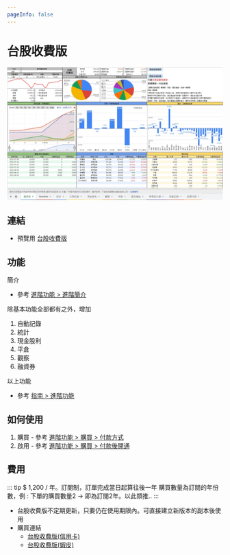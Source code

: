 ```yaml
---
pageInfo: false
---
```


# 台股收費版

![](../.vuepress/public/images/台股收費版-儀表板(含分頁).jpg)

## 連結

- 預覽用 [台股收費版](https://docs.google.com/spreadsheets/d/1HQE6sgELw7jaiaUFFG-Rlf1bIdRpr4RNo1d43duKRr8)

## 功能

簡介
- 參考 [進階功能 > 進階簡介](/StockProfolioDocs/PayOnly/進階簡介.md)

除基本功能全部都有之外，增加
1. 自動記錄
2. 統計
3. 現金股利
4. 平倉
5. 觀察
6. 融資券

以上功能
- 參考 [指南 > 進階功能](../StockProfolioDocs/PayOnly/進階功能.md)

## 如何使用

1. 購買 - 參考 [進階功能 > 購買 > 付款方式](../StockProfolioDocs/PayOnly/購買.md#付款方式)
2. 啟用 - 參考 [進階功能 > 購買 > 付款後開通](../StockProfolioDocs/PayOnly/購買.md#付款後開通)

## 費用

::: tip $ 1,200 / 年。訂閱制，訂單完成當日起算往後一年
購買數量為訂閱的年份數，例 : 下單的購買數量2 → 即為訂閱2年。以此類推..
:::

- 台股收費版不定期更新，只要仍在使用期限內。可直接建立新版本的副本後使用
- 購買連結
  - [台股收費版(信用卡)](https://cart.cashier.ecpay.com.tw/qp/ntY1)
  - [台股收費版(蝦皮)](https://shopee.tw/Google%E8%A9%A6%E7%AE%97%E8%A1%A8%E3%80%90%E5%85%A8%E8%87%AA%E5%8B%95%E8%82%A1%E7%A5%A8%E7%AE%A1%E7%90%86%E8%A1%A8-%E5%8F%B0%E8%82%A1%E4%BB%98%E8%B2%BB%E7%89%88%E3%80%91%F0%9F%93%9DExcel-%E8%82%A1%E7%A5%A8%E7%AE%A1%E7%90%86-%E7%AF%84%E6%9C%AC-%E8%87%AA%E5%8B%95%E5%8C%96-%E8%82%A1%E7%A5%A8%E8%A8%98%E5%B8%B3-%E8%82%A1%E7%A5%A8%E6%95%B4%E7%90%86-%E8%82%A1%E7%A5%A8%E6%90%8D%E7%9B%8A-i.150537601.9985869773?position=1)
  
  
